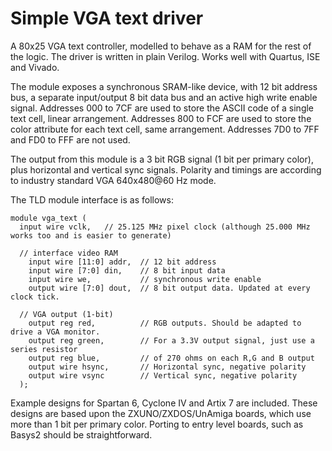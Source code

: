 # Simple VGA text driver

A 80x25 VGA text controller, modelled to behave as a RAM for the rest of the logic.
The driver is written in plain Verilog. Works well with Quartus, ISE and Vivado.

The module exposes a synchronous SRAM-like device, with 12 bit address bus, a separate input/output 8 bit data bus and an active high write enable signal.
Addresses 000 to 7CF are used to store the ASCII code of a single text cell, linear arrangement.
Addresses 800 to FCF are used to store the color attribute for each text cell, same arrangement.
Addresses 7D0 to 7FF and FD0 to FFF are not used.

The output from this module is a 3 bit RGB signal (1 bit per primary color), plus horizontal and vertical sync signals. Polarity and timings are according to industry standard VGA 640x480@60 Hz mode.

The TLD module interface is as follows:

```
module vga_text (
  input wire vclk,   // 25.125 MHz pixel clock (although 25.000 MHz works too and is easier to generate)

  // interface video RAM
    input wire [11:0] addr,  // 12 bit address
    input wire [7:0] din,    // 8 bit input data
    input wire we,           // synchronous write enable
    output wire [7:0] dout,  // 8 bit output data. Updated at every clock tick.

  // VGA output (1-bit)
    output reg red,          // RGB outputs. Should be adapted to drive a VGA monitor.
    output reg green,        // For a 3.3V output signal, just use a series resistor
    output reg blue,         // of 270 ohms on each R,G and B output
    output wire hsync,       // Horizontal sync, negative polarity
    output wire vsync        // Vertical sync, negative polarity
  );
```

Example designs for Spartan 6, Cyclone IV and Artix 7 are included. These designs are based upon the ZXUNO/ZXDOS/UnAmiga boards, which use more than 1 bit per primary color. Porting to entry level boards, such as Basys2 should be straightforward.
